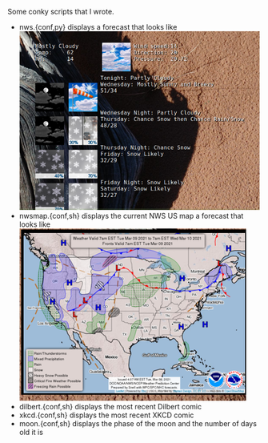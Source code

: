 <!-- vim: wm=0 -->
Some conky scripts that I wrote.

* nws.{conf,py} displays a forecast that looks like ![Image of NWS](https://github.com/drsjb80/conky/blob/main/NWS.png)
* nwsmap.{conf,sh} displays the current NWS US map  a forecast that looks like ![Image of NWS](https://github.com/drsjb80/conky/blob/main/NWSMap.png)
* dilbert.{conf,sh} displays the most recent Dilbert comic
* xkcd.{conf,sh} displays the most recent XKCD comic
* moon.{conf,sh} displays the phase of the moon and the number of days old it is
